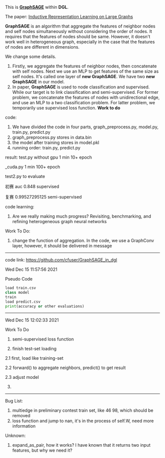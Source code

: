 This is [**GraphSAGE**](https://arxiv.org/abs/1706.02216) within **DGL**.

The paper: [Inductive Representation Learning on Large Graphs](https://arxiv.org/abs/1706.02216)

**GraphSAGE** is an algorithm that aggregate the features of neighbor nodes and self nodes simultaneously without considering the order of nodes. It requires that the features of nodes should be same. However, it doesn't work well in heterogeneous graph, especially in the case that the features of nodes are different in dimensions.

We change some details.

1.  Firstly, we aggregate the features of neighbor nodes, then concatenate with self nodes. Next we use an MLP to get features of the same size as self nodes. It's called one layer of **new GraphSAGE**. We have two **new GraphSAGE** in our model.
2.  In paper, **GraphSAGE** is used to node classification and supervised. While our target is to link classification and semi-supervised. For former problem, we concatenate the features of nodes with unidirectional edge, and use an MLP to a two classification problem. For latter problem, we temporarily use supervised loss function. **Work to do**

code:

1. We have divided the code in four parts, graph_preprocess.py, model.py, train.py, predict.py
2. graph_preprocess.py stores in data.bin
3. the model after training stores in model.pkl
4. running order: train.py, predict.py

result:
test.py without gpu
1 min 10+ epoch

_cuda.py
1 min 100+ epoch

test2.py to evaluate

初赛 auc 0.848
supervised

复赛 0.99527295125
semi-supervised

code learning:

1. Are we really making much progress? Revisiting, benchmarking, and refining heterogeneous graph neural networks

Work To Do:

1. change the function of aggregation. In the code, we use a GraphConv layer, however, it should be delivered in message

---
code link: https://github.com/cfuser/GraphSAGE_in_dgl

Wed Dec 15 11:57:56 2021

Pseudo Code

```python
load train.csv
class model
train
load predict.csv
print(accuracy or other evaluations)
```



---

Wed Dec 15 12:02:33 2021

Work To Do

1.  semi-supervised loss function 

2.  finish test-set loading

   2.1 first, load like training-set

   2.2 forward() to aggregate neighbors, predict() to get result 

   2.3 adjust model

3.  

---

Bug List:

1. multiedge in preliminary contest train set, like 46 98, which should be removed
3. loss function and jump to nan, it's in the process of self.W, need more information

Unknown:

1. expand_as_pair, how it works? I have known that it returns two input features, but why we need it?
